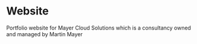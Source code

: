 # Website

Portfolio website for Mayer Cloud Solutions which is a consultancy owned and managed by Martin Mayer
